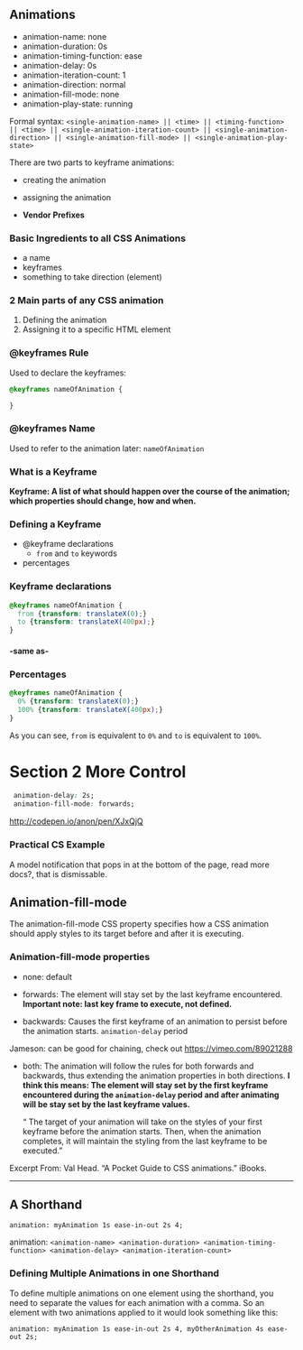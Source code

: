 ## Animations
- animation-name: none
- animation-duration: 0s
- animation-timing-function: ease
- animation-delay: 0s
- animation-iteration-count: 1
- animation-direction: normal
- animation-fill-mode: none
- animation-play-state: running

Formal syntax: `<single-animation-name> || <time> || <timing-function> || <time> || <single-animation-iteration-count> || <single-animation-direction> || <single-animation-fill-mode> || <single-animation-play-state>`

There are two parts to keyframe animations:
- creating the animation
- assigning the animation

- **Vendor Prefixes**

### Basic Ingredients to all CSS Animations
 - a name
 - keyframes
 - something to take direction (element)

### 2 Main parts of any CSS animation

1. Defining the animation
2. Assigning it to a specific HTML element


### @keyframes Rule
Used to declare the keyframes:

  ```css
  @keyframes nameOfAnimation {

  }
  ```

### @keyframes Name
Used to refer to the animation later: `nameOfAnimation`


### What is a Keyframe
**Keyframe: A list of what should happen over the course of the animation; which properties should change, how and when.**

### Defining a Keyframe
- @keyframe declarations
  - `from` and `to` keywords
- percentages

### Keyframe declarations
```css
@keyframes nameOfAnimation {
  from {transform: translateX(0);}
  to {transform: translateX(400px);}
}
```

#### -same as-

### Percentages
```css
@keyframes nameOfAnimation {
  0% {transform: translateX(0);}
  100% {transform: translateX(400px);}
}
```

As you can see, `from` is equivalent to `0%` and `to` is equivalent to `100%`.


# Section 2 More Control

```css
 animation-delay: 2s;
 animation-fill-mode: forwards;
```

http://codepen.io/anon/pen/XJxQjQ

### Practical CS Example
A model notification that pops in at the bottom of the page, read more docs?, that is dismissable.

## Animation-fill-mode
The animation-fill-mode CSS property specifies how a CSS animation should apply styles to its target before and after it is executing.

### Animation-fill-mode properties

- none: default
- forwards: The element will stay set by the last keyframe encountered. **Important note: last key frame to execute, not defined.**

- backwards: Causes the first keyframe of an animation to persist before the animation starts. `animation-delay` period

Jameson: can be good for chaining, check out https://vimeo.com/89021288

- both: The animation will follow the rules for both forwards and backwards, thus extending the animation properties in both directions. **I think this means: The element will stay set by the first keyframe encountered during the `animation-delay` period and after animating will be stay set by the last keyframe values.**

    “ The target of your animation will take on the styles of your first keyframe before the animation starts. Then, when the animation completes, it will maintain the styling from the last keyframe to be executed.”

Excerpt From: Val Head. “A Pocket Guide to CSS animations.” iBooks.

---

## A Shorthand

`animation: myAnimation 1s ease-in-out 2s 4;`

animation: `<animation-name> <animation-duration> <animation-timing-function> <animation-delay> <animation-iteration-count>`


### Defining Multiple Animations in one Shorthand
To define multiple animations on one element using the shorthand, you need to separate the values for each animation with a comma. So an element with two animations applied to it would look something like this:

`animation: myAnimation 1s ease-in-out 2s 4, myOtherAnimation 4s ease-out 2s;`
